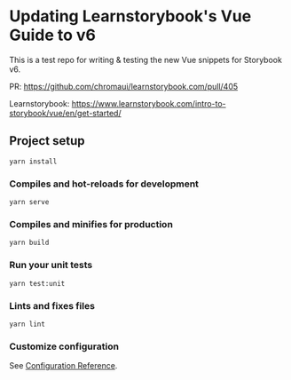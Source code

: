 # Updating Learnstorybook's Vue Guide to v6

This is a test repo for writing & testing the new Vue snippets for Storybook v6.

PR: https://github.com/chromaui/learnstorybook.com/pull/405

Learnstorybook: https://www.learnstorybook.com/intro-to-storybook/vue/en/get-started/


## Project setup

```
yarn install
```

### Compiles and hot-reloads for development

```
yarn serve
```

### Compiles and minifies for production

```
yarn build
```

### Run your unit tests

```
yarn test:unit
```

### Lints and fixes files

```
yarn lint
```

### Customize configuration

See [Configuration Reference](https://cli.vuejs.org/config/).
